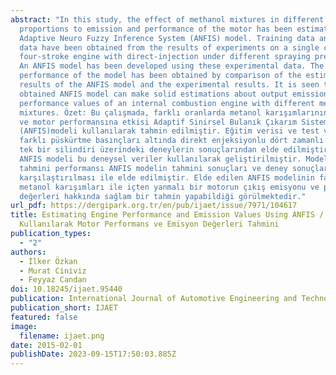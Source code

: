 ```yaml
---
abstract: "In this study, the effect of methanol mixtures in different
  proportions to emission and performance of the motor has been estimated using
  Adaptive Neuro Fuzzy Inference System (ANFIS) model. Training data and test
  data have been obtained from the results of experiments on a single cylinder,
  four-stroke engine with direct-injection under different spraying pressures.
  An ANFIS model has been developed using these experimental data. The estimated
  performance of the model has been obtained by comparison of the estimated
  results of the ANFIS model and the experimental results. It is seen that the
  obtained ANFIS model can make solid estimations about output emission and
  performance values of an internal combustion engine with different methanol
  mixtures. Özet: Bu çalışmada, farklı oranlarda metanol karışımlarının emisyona
  ve motor performansına etkisi Adaptif Sinirsel Bulanık Çıkarım Sistemi
  (ANFIS)modeli kullanılarak tahmin edilmiştir. Eğitim verisi ve test verileri,
  farklı püskürtme basınçları altında direkt enjeksiyonlu dört zamanlı motorun
  tek bir silindiri üzerindeki deneylerin sonuçlarından elde edilmiştir. Bir
  ANFIS modeli bu deneysel veriler kullanılarak geliştirilmiştir. Modelin
  tahmini performansı ANFIS modelin tahmini sonuçları ve deney sonuçlarının
  karşılaştırılması ile elde edilmiştir. Elde edilen ANFIS modelinin farklı
  metanol karışımları ile içten yanmalı bir motorun çıkış emisyonu ve performans
  değerleri hakkında sağlam bir tahmin yapabildiği görülmektedir."
url_pdf: https://dergipark.org.tr/en/pub/ijaet/issue/7971/104617
title: Estimating Engine Performance and Emission Values Using ANFIS / ANFIS
  Kullanılarak Motor Performans ve Emisyon Değerleri Tahmini
publication_types:
  - "2"
authors:
  - İlker Özkan
  - Murat Ci̇ni̇vi̇z
  - Feyyaz Candan
doi: 10.18245/ijaet.95440
publication: International Journal of Automotive Engineering and Technologies
publication_short: IJAET
featured: false
image:
  filename: ijaet.png
date: 2015-02-01
publishDate: 2023-09-15T17:50:03.885Z
---
```

